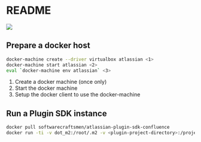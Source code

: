 # README

[![](https://badge.imagelayers.io/softwarecraftsmen/atlassian-plugin-sdk-confluence:latest.svg)](https://imagelayers.io/?images=softwarecraftsmen/atlassian-plugin-sdk-confluence:latest)

## Prepare a docker host

```sh
docker-machine create --driver virtualbox atlassian <1>
docker-machine start atlassian <2>
eval `docker-machine env atlassian` <3>
```

1. Create a docker machine (once only)
2. Start the docker machine
3. Setup the docker client to use the docker-machine



## Run a Plugin SDK instance

```sh
docker pull softwarecraftsmen/atlassian-plugin-sdk-confluence
docker run -ti -v dot_m2:/root/.m2 -v <plugin-project-directory>:/project -w /project -p 11990:1990 --hostname confluence softwarecraftsmen/atlassian-plugin-sdk-confluence
```
